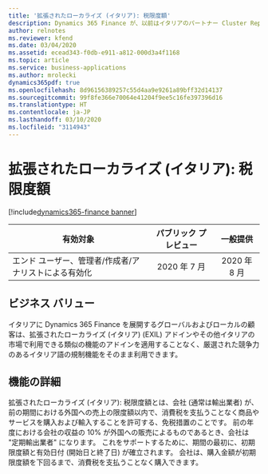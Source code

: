 ```yaml
---
title: '拡張されたローカライズ (イタリア): 税限度額'
description: Dynamics 365 Finance が、以前はイタリアのパートナー Cluster Reply によって提供された、拡張されたローカライズ (イタリア) (EXIL) アドインでのみ利用可能であった、イタリア語固有の機能セットが利用できるように拡張されました。
author: relnotes
ms.reviewer: kfend
ms.date: 03/04/2020
ms.assetid: ecead343-f0db-e911-a812-000d3a4f1168
ms.topic: article
ms.service: business-applications
ms.author: mrolecki
dynamics365pdf: true
ms.openlocfilehash: 8d96156389257c55d4aa9e9261a89bff32d14137
ms.sourcegitcommit: 99f8fe366e70064e41204f9ee5c16fe397396d16
ms.translationtype: HT
ms.contentlocale: ja-JP
ms.lasthandoff: 03/10/2020
ms.locfileid: "3114943"
---
```

# <a name="extended-italian-localization-tax-plafond"></a>拡張されたローカライズ (イタリア): 税限度額
[!include[dynamics365-finance banner](../includes/dynamics365-finance.md)]

| 有効対象    |  パブリック プレビュー | 一般提供 | 
| ---------- | :----------: |:----------: |
|エンド ユーザー、管理者/作成者/アナリストによる有効化|2020 年 7 月| 2020 年 8 月|


## <a name="business-value"></a>ビジネス バリュー
<!-- bv start -->
イタリアに Dynamics 365 Finance を展開するグローバルおよびローカルの顧客は、拡張されたローカライズ (イタリア) (EXIL) アドインやその他イタリアの市場で利用できる類似の機能のアドインを適用することなく、厳選された競争力のあるイタリア語の規制機能をそのまま利用できます。
<!-- bv end -->



## <a name="feature-details"></a>機能の詳細
<!--feature detail start -->
拡張されたローカライズ (イタリア): 税限度額とは、会社 (通常は輸出業者) が、前の期間における外国への売上の限度額以内で、消費税を支払うことなく商品やサービスを購入および輸入することを許可する、免税措置のことです。 前の年度における会社の収益の 10% が外国への販売によるものであるとき、会社は "定期輸出業者" になります。 これをサポートするために、期間の最初に、初期限度額と有効日付 (開始日と終了日) が確立されます。 会社は、購入金額が初期限度額を下回るまで、消費税を支払うことなく購入できます。
<!--feature detail end -->









